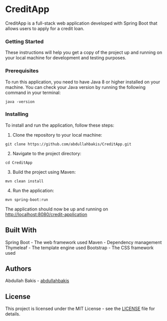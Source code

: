 # CreditApp
CreditApp is a full-stack web application developed with Spring Boot that allows users to apply for a credit loan.

### Getting Started
These instructions will help you get a copy of the project up and running on your local machine for development and testing purposes.

### Prerequisites
To run this application, you need to have Java 8 or higher installed on your machine. You can check your Java version by running the following command in your terminal:

```
java -version
```

### Installing
To install and run the application, follow these steps:

1. Clone the repository to your local machine:

```
git clone https://github.com/abdullahbakis/CreditApp.git
```

2. Navigate to the project directory:

```
cd CreditApp
```

3. Build the project using Maven:
```
mvn clean install
```

4. Run the application:

```
mvn spring-boot:run
```

The application should now be up and running on [http://localhost:8080/credit-application](http://localhost:8080/credit-application)


## Built With
Spring Boot - The web framework used
Maven - Dependency management
Thymeleaf - The template engine used
Bootstrap - The CSS framework used

## Authors
Abdullah Bakis - [abdullahbakis](https://github.com/abdullahbakis)

## License
This project is licensed under the MIT License - see the [LICENSE](tps://github.com/abdullahbakis/CreditApp/blob/master/licence) file for details.

